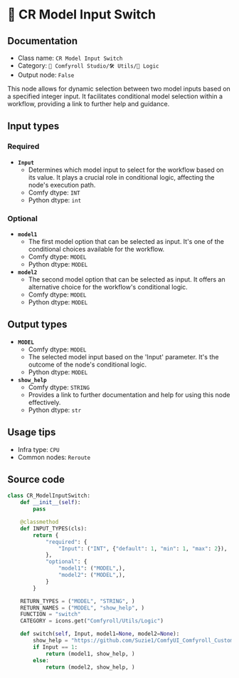 # 🔀 CR Model Input Switch
## Documentation
- Class name: `CR Model Input Switch`
- Category: `🧩 Comfyroll Studio/🛠️ Utils/🔀 Logic`
- Output node: `False`

This node allows for dynamic selection between two model inputs based on a specified integer input. It facilitates conditional model selection within a workflow, providing a link to further help and guidance.
## Input types
### Required
- **`Input`**
    - Determines which model input to select for the workflow based on its value. It plays a crucial role in conditional logic, affecting the node's execution path.
    - Comfy dtype: `INT`
    - Python dtype: `int`
### Optional
- **`model1`**
    - The first model option that can be selected as input. It's one of the conditional choices available for the workflow.
    - Comfy dtype: `MODEL`
    - Python dtype: `MODEL`
- **`model2`**
    - The second model option that can be selected as input. It offers an alternative choice for the workflow's conditional logic.
    - Comfy dtype: `MODEL`
    - Python dtype: `MODEL`
## Output types
- **`MODEL`**
    - Comfy dtype: `MODEL`
    - The selected model input based on the 'Input' parameter. It's the outcome of the node's conditional logic.
    - Python dtype: `MODEL`
- **`show_help`**
    - Comfy dtype: `STRING`
    - Provides a link to further documentation and help for using this node effectively.
    - Python dtype: `str`
## Usage tips
- Infra type: `CPU`
- Common nodes: `Reroute`


## Source code
```python
class CR_ModelInputSwitch:
    def __init__(self):
        pass

    @classmethod
    def INPUT_TYPES(cls):
        return {
            "required": {
                "Input": ("INT", {"default": 1, "min": 1, "max": 2}),
            },
            "optional": {
                "model1": ("MODEL",),
                "model2": ("MODEL",),   
            }
        }

    RETURN_TYPES = ("MODEL", "STRING", )
    RETURN_NAMES = ("MODEL", "show_help", )
    FUNCTION = "switch"
    CATEGORY = icons.get("Comfyroll/Utils/Logic")

    def switch(self, Input, model1=None, model2=None):
        show_help = "https://github.com/Suzie1/ComfyUI_Comfyroll_CustomNodes/wiki/Logic-Nodes#cr-model-input-switch"
        if Input == 1:
            return (model1, show_help, )
        else:
            return (model2, show_help, )

```
